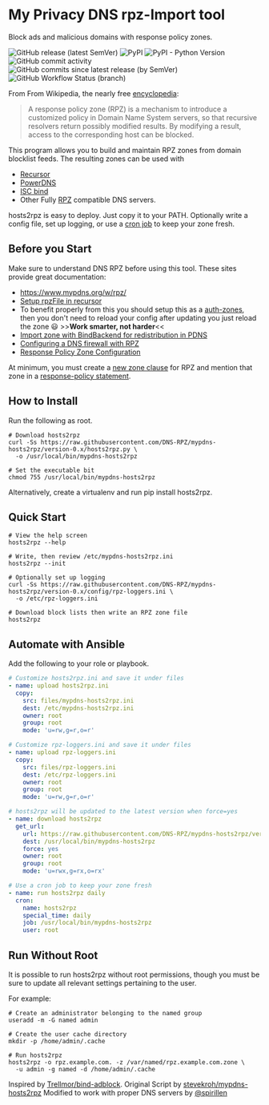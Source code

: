 # My Privacy DNS rpz-Import tool
Block ads and malicious domains with response policy zones.

![GitHub release (latest SemVer)](https://img.shields.io/github/v/release/DNS-RPZ/mypdns-hosts2rpz?sort=semver)
![PyPI](https://img.shields.io/pypi/v/mypdns-hosts2rpz)
![PyPI - Python Version](https://img.shields.io/pypi/pyversions/mypdns-hosts2rpz)
![GitHub commit activity](https://img.shields.io/github/commit-activity/y/DNS-RPZ/mypdns-hosts2rpz)
![GitHub commits since latest release (by SemVer)](https://img.shields.io/github/commits-since/DNS-RPZ/mypdns-hosts2rpz/latest/master?sort=semver)
![GitHub Workflow Status (branch)](https://img.shields.io/github/workflow/status/DNS-RPZ/mypdns-hosts2rpz/CI/master)

From From Wikipedia, the nearly free
[encyclopedia](https://en.wikipedia.org/wiki/Response_policy_zone):

> A response policy zone (RPZ) is a mechanism to introduce a customized 
> policy in Domain Name System servers, so that recursive resolvers 
> return possibly modified results. By modifying a result, access to the 
> corresponding host can be blocked. 

This program allows you to build and maintain RPZ zones from domain 
blocklist feeds. The resulting zones can be used with 
 - [Recursor](https://www.powerdns.com/recursor.html)
 - [PowerDNS](https://www.powerdns.com/auth.html) 
 - [ISC bind](https://www.isc.org/bind/)
 - Other Fully [RPZ](https://www.mypdns.org/w/rpz/) compatible DNS servers.

hosts2rpz is easy to deploy. Just copy it to your PATH. Optionally
write a config file, set up logging, or use a
[cron job](https://en.wikipedia.org/wiki/Cron) to keep your zone fresh.

## Before you Start
Make sure to understand DNS RPZ before using this tool. These sites
provide great documentation:
 - https://www.mypdns.org/w/rpz/
 - [Setup rpzFile in recursor](https://doc.powerdns.com/recursor/lua-config/rpz.html)
 - To benefit properly from this you should setup this as a [auth-zones](https://doc.powerdns.com/recursor/settings.html#auth-zones),
	then you don't need to reload your config after updating you just reload the zone :smiley: >>**Work smarter, not harder**<<
 - [Import zone with BindBackend for redistribution in PDNS](https://doc.powerdns.com/authoritative/backends/bind.html)
 - [Configuring a DNS firewall with RPZ](https://www.zytrax.com/books/dns/ch9/rpz.html)
 - [Response Policy Zone Configuration](https://www.zytrax.com/books/dns/ch7/rpz.html)
 
At minimum, you must create a [new zone clause](https://raw.githubusercontent.com/DNS-RPZ/mypdns-hosts2rpz/version-0.x/test/system/named_zone_centos.conf) 
for RPZ and mention that zone in a [response-policy statement](https://raw.githubusercontent.com/DNS-RPZ/mypdns-hosts2rpz/version-0.x/test/system/named_policy.conf).
 
## How to Install
Run the following as root.
```shell script
# Download hosts2rpz
curl -Ss https://raw.githubusercontent.com/DNS-RPZ/mypdns-hosts2rpz/version-0.x/hosts2rpz.py \
  -o /usr/local/bin/mypdns-hosts2rpz

# Set the executable bit
chmod 755 /usr/local/bin/mypdns-hosts2rpz
```
Alternatively, create a virtualenv and run pip install hosts2rpz.

## Quick Start
```shell script
# View the help screen
hosts2rpz --help

# Write, then review /etc/mypdns-hosts2rpz.ini
hosts2rpz --init

# Optionally set up logging
curl -Ss https://raw.githubusercontent.com/DNS-RPZ/mypdns-hosts2rpz/version-0.x/config/rpz-loggers.ini \
  -o /etc/rpz-loggers.ini

# Download block lists then write an RPZ zone file
hosts2rpz
```
 
## Automate with Ansible
Add the following to your role or playbook.

```yaml
# Customize hosts2rpz.ini and save it under files
- name: upload hosts2rpz.ini
  copy:
    src: files/mypdns-hosts2rpz.ini
    dest: /etc/mypdns-hosts2rpz.ini
    owner: root
    group: root
    mode: 'u=rw,g=r,o=r'

# Customize rpz-loggers.ini and save it under files
- name: upload rpz-loggers.ini
  copy:
    src: files/rpz-loggers.ini
    dest: /etc/rpz-loggers.ini
    owner: root
    group: root
    mode: 'u=rw,g=r,o=r'

# hosts2rpz will be updated to the latest version when force=yes
- name: download hosts2rpz
  get_url:
    url: https://raw.githubusercontent.com/DNS-RPZ/mypdns-hosts2rpz/version-0.x/hosts2rpz.py
    dest: /usr/local/bin/mypdns-hosts2rpz
    force: yes
    owner: root
    group: root
    mode: 'u=rwx,g=rx,o=rx'

# Use a cron job to keep your zone fresh
- name: run hosts2rpz daily
  cron:
    name: hosts2rpz
    special_time: daily
    job: /usr/local/bin/mypdns-hosts2rpz
    user: root
```

## Run Without Root
It is possible to run hosts2rpz without root permissions, though you must
be sure to update all relevant settings pertaining to the user.

For example:
```shell script
# Create an administrator belonging to the named group
useradd -m -G named admin

# Create the user cache directory
mkdir -p /home/admin/.cache

# Run hosts2rpz
hosts2rpz -o rpz.example.com. -z /var/named/rpz.example.com.zone \
  -u admin -g named -d /home/admin/.cache
```

Inspired by [Trellmor/bind-adblock](https://github.com/Trellmor/bind-adblock).
Original Script by [stevekroh/mypdns-hosts2rpz](https://github.com/stevekroh/mypdns-hosts2rpz)
Modified to work with proper DNS servers by [@spirillen](https://www.mypdns.org/p/Spirillen/)
